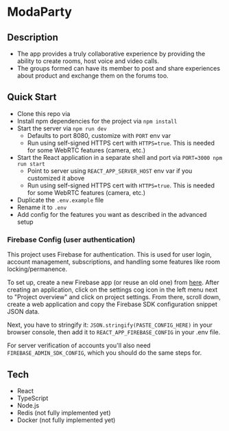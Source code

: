 # ModaParty

## Description
- The app provides a truly collaborative experience by providing the ability to create rooms, host voice and video calls.
- The groups formed can have its member to post and share experiences about product and exchange them on the forums too. 


## Quick Start

- Clone this repo via 
- Install npm dependencies for the project via `npm install`
- Start the server via `npm run dev`
  - Defaults to port 8080, customize with `PORT` env var
  - Run using self-signed HTTPS cert with `HTTPS=true`. This is needed for some WebRTC features (camera, etc.)
- Start the React application in a separate shell and port via `PORT=3000 npm run start`
  - Point to server using `REACT_APP_SERVER_HOST` env var if you customized it above
  - Run using self-signed HTTPS cert with `HTTPS=true`. This is needed for some WebRTC features (camera, etc.)
- Duplicate the `.env.example` file
- Rename it to `.env`
- Add config for the features you want as described in the advanced setup

### Firebase Config (user authentication)

This project uses Firebase for authentication. This is used for user login, account management, subscriptions, and handling some features like room locking/permanence.

To set up, create a new Firebase app (or reuse an old one) from [here](https://console.firebase.google.com/). After creating an application, click on the settings cog icon in the left menu next to "Project overview" and click on project settings. From there, scroll down, create a web application and copy the Firebase SDK configuration snippet JSON data.

Next, you have to stringify it: `JSON.stringify(PASTE_CONFIG_HERE)` in your browser console, then add it to `REACT_APP_FIREBASE_CONFIG` in your .env file.

For server verification of accounts you'll also need `FIREBASE_ADMIN_SDK_CONFIG`, which you should do the same steps for.



## Tech

- React
- TypeScript
- Node.js
- Redis (not fully implemented yet)
- Docker (not fully implemented yet)
